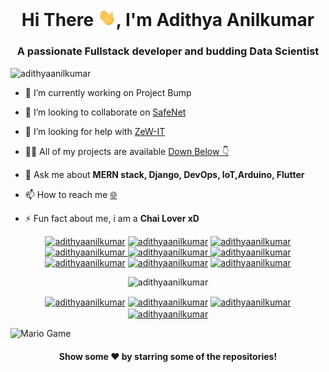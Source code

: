 <h1 align="center"> Hi There <img src="https://github.com/adithyaanilkumar/adithyaanilkumar/blob/master/Hi.gif" width="29px">, I'm Adithya Anilkumar</h1>
<h3 align="center">A passionate Fullstack developer and budding Data Scientist</h3>
<p align="left"> <img src="https://komarev.com/ghpvc/?username=adithyaanilkumar" alt="adithyaanilkumar" /> </p>

- 🔭 I’m currently working on Project Bump

- 👯 I’m looking to collaborate on [SafeNet](https://github.com/adithyaanilkumar/SafeNet)

- 🤔 I’m looking for help with [ZeW-IT](https://github.com/adithyaanilkumar/ZeW-IT)

- 👨‍💻 All of my projects are available [Down Below 👇](https://github.com/adithyaanilkumar?tab=repositories)

- 💬 Ask me about **MERN stack, Django, DevOps, IoT,Arduino, Flutter**

- 📫 How to reach me  [🌐](https://adithyaanilkumar.github.io)

- ⚡ Fun fact about me, i am a **Chai Lover xD**

<link rel="stylesheet" href="https://cdn.jsdelivr.net/gh/konpa/devicon@master/devicon.min.css">

<i class="devicon-react-original colored"></i>
<p align="center">
<a href="#"> <img src="https://cdn.iconscout.com/icon/free/png-64/python-2-226051.png" alt="adithyaanilkumar" height="35" width="35" /></a>
  <a href="#"> <img src="https://cdn.iconscout.com/icon/free/png-64/django-10-458266.png" alt="adithyaanilkumar" height="35" width="35" /></a>
<a href="#"><img src="https://cdn.iconscout.com/icon/free/png-64/javascript-1-225993.png" alt="adithyaanilkumar" height="35" width="35" /> </a>
<a href="#"><img src="https://cdn.iconscout.com/icon/free/png-64/css-131-722685.png" alt="adithyaanilkumar" height="35" width="35"  /> </a>
<a href="#"><img src="https://cdn.iconscout.com/icon/free/png-64/html-2752158-2284975.png" alt="adithyaanilkumar" height="35" width="35" /> </a>
<a href="#"> <img src="https://cdn.iconscout.com/icon/free/png-64/typescript-1174965.png" alt="adithyaanilkumar" height="35" width="35" /></a>
<a href="#"><img src="https://cdn.iconscout.com/icon/free/png-64/nodejs-2-226035.png" alt="adithyaanilkumar" height="35" width="35" /></a>
<a href="#"> <img src="https://cdn.iconscout.com/icon/free/png-64/react-4-1175110.png" alt="adithyaanilkumar" height="35" width="35" /></a>
<a href="#"> <img src="https://cdn.iconscout.com/icon/free/png-64/mongodb-5-1175140.png" alt="adithyaanilkumar" height="35" width="35" /></a>
</p>
<p align="center"> <img src="https://github-readme-stats.vercel.app/api?username=adithyaanilkumar&show_icons=true" alt="adithyaanilkumar" /> </p>

<!--<p align="center"> <img src="https://github-readme-stats.vercel.app/api/top-langs/?username=adithyaanilkumar&show_icons=true&layout=compact"" alt="adithyaanilkumar" /> </p> -->

<p align="center">
<a href="https://linkedin.com/in/adithyaanilkumar" target="blank"><img align="center" src="https://cdn.jsdelivr.net/npm/simple-icons@3.0.1/icons/linkedin.svg" alt="adithyaanilkumar" height="20" width="20" /></a>
<a href="https://twitter.com/Adithya5026?s=09" target="blank"><img align="center" src="https://simpleicons.org/icons/twitter.svg" alt="adithyaanilkumar" height="20" width="20" /></a>
  <a href="https://instagram.com/techbitz_?igshid=1vo38tb9s0lkg" target="blank"><img align="center" src="https://simpleicons.org/icons/instagram.svg" alt="adithyaanilkumar" height="20" width="20" /></a>
  <a href="mailto:adithyaanilkumar1@gmail.com" target="blank"><img align="center" src="https://simpleicons.org/icons/gmail.svg" alt="adithyaanilkumar" height="20" width="20" /></a>
</p>

<img src="https://github.com/TheDudeThatCode/TheDudeThatCode/blob/master/Assets/Mario_Gameplay.gif" alt="Mario Game" width="980">

 <h4 align="center">Show some ❤️ by starring some of the repositories!</h4>

